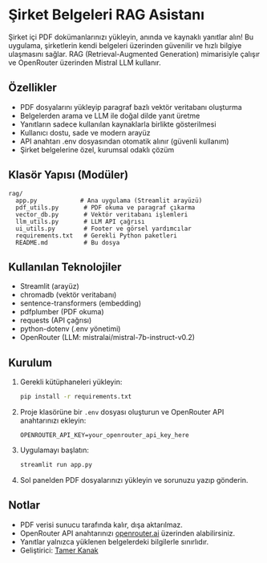 # Şirket Belgeleri RAG Asistanı

Şirket içi PDF dokümanlarınızı yükleyin, anında ve kaynaklı yanıtlar alın! Bu uygulama, şirketlerin kendi belgeleri üzerinden güvenilir ve hızlı bilgiye ulaşmasını sağlar. RAG (Retrieval-Augmented Generation) mimarisiyle çalışır ve OpenRouter üzerinden Mistral LLM kullanır.

## Özellikler
- PDF dosyalarını yükleyip paragraf bazlı vektör veritabanı oluşturma
- Belgelerden arama ve LLM ile doğal dilde yanıt üretme
- Yanıtların sadece kullanılan kaynaklarla birlikte gösterilmesi
- Kullanıcı dostu, sade ve modern arayüz
- API anahtarı .env dosyasından otomatik alınır (güvenli kullanım)
- Şirket belgelerine özel, kurumsal odaklı çözüm

## Klasör Yapısı (Modüler)
```
rag/
  app.py            # Ana uygulama (Streamlit arayüzü)
  pdf_utils.py       # PDF okuma ve paragraf çıkarma
  vector_db.py       # Vektör veritabanı işlemleri
  llm_utils.py       # LLM API çağrısı
  ui_utils.py        # Footer ve görsel yardımcılar
  requirements.txt   # Gerekli Python paketleri
  README.md          # Bu dosya
```

## Kullanılan Teknolojiler
- Streamlit (arayüz)
- chromadb (vektör veritabanı)
- sentence-transformers (embedding)
- pdfplumber (PDF okuma)
- requests (API çağrısı)
- python-dotenv (.env yönetimi)
- OpenRouter (LLM: mistralai/mistral-7b-instruct-v0.2)

## Kurulum

1. Gerekli kütüphaneleri yükleyin:
   ```bash
   pip install -r requirements.txt
   ```

2. Proje klasörüne bir `.env` dosyası oluşturun ve OpenRouter API anahtarınızı ekleyin:
   ```env
   OPENROUTER_API_KEY=your_openrouter_api_key_here
   ```

3. Uygulamayı başlatın:
   ```bash
   streamlit run app.py
   ```

4. Sol panelden PDF dosyalarınızı yükleyin ve sorunuzu yazıp gönderin.

## Notlar
- PDF verisi sunucu tarafında kalır, dışa aktarılmaz.
- OpenRouter API anahtarınızı [openrouter.ai](https://openrouter.ai/) üzerinden alabilirsiniz.
- Yanıtlar yalnızca yüklenen belgelerdeki bilgilerle sınırlıdır.
- Geliştirici: [Tamer Kanak](https://www.linkedin.com/in/tamerkanak)  
